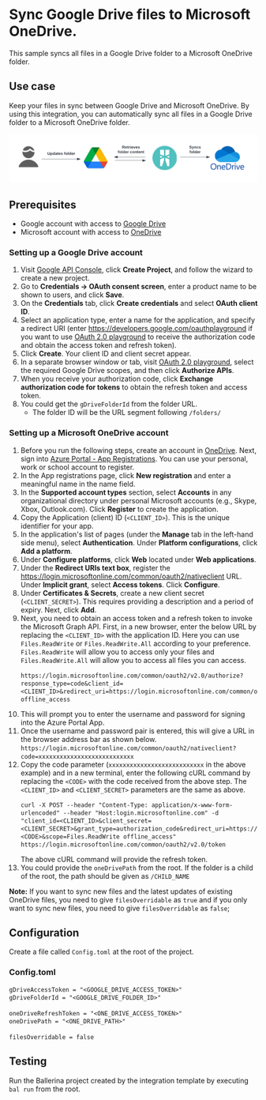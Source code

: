 # Sync Google Drive files to Microsoft OneDrive.
This sample syncs all files in a Google Drive folder to a Microsoft OneDrive folder.

## Use case
Keep your files in sync between Google Drive and Microsoft OneDrive. By using this integration, you can automatically sync all files in a Google Drive folder to a Microsoft OneDrive folder.

![Flow diagram](/gdrive-files-to-microsoft-onedrive-files/docs/images/flow.png)

## Prerequisites
* Google account with access to [Google Drive](https://www.google.com/drive/)
* Microsoft account with access to [OneDrive](https://www.microsoft.com/en-us/microsoft-365/onedrive/online-cloud-storage)

### Setting up a Google Drive account
1. Visit [Google API Console](https://console.developers.google.com), click **Create Project**, and follow the wizard to create a new project.
2. Go to **Credentials -> OAuth consent screen**, enter a product name to be shown to users, and click **Save**.
3. On the **Credentials** tab, click **Create credentials** and select **OAuth client ID**. 
4. Select an application type, enter a name for the application, and specify a redirect URI (enter https://developers.google.com/oauthplayground if you want to use 
[OAuth 2.0 playground](https://developers.google.com/oauthplayground) to receive the authorization code and obtain the 
access token and refresh token). 
5. Click **Create**. Your client ID and client secret appear. 
6. In a separate browser window or tab, visit [OAuth 2.0 playground](https://developers.google.com/oauthplayground), select the required Google Drive scopes, and then click **Authorize APIs**.
7. When you receive your authorization code, click **Exchange authorization code for tokens** to obtain the refresh token and access token.
8. You could get the `gDriveFolderId` from the folder URL.
    - The folder ID will be the URL segment following `/folders/`

### Setting up a Microsoft OneDrive account
1. Before you run the following steps, create an account in [OneDrive](https://onedrive.live.com). Next, sign into [Azure Portal - App Registrations](https://portal.azure.com/#blade/Microsoft_AAD_RegisteredApps/ApplicationsListBlade). You can use your personal, work or school account to register.
2. In the App registrations page, click **New registration** and enter a meaningful name in the name field.
3. In the **Supported account types** section, select **Accounts** in any organizational directory under personal Microsoft accounts (e.g., Skype, Xbox, Outlook.com). Click **Register** to create the application.
4. Copy the Application (client) ID (`<CLIENT_ID>`). This is the unique identifier for your app.
5. In the application's list of pages (under the **Manage** tab in the left-hand side menu), select **Authentication**.
    Under **Platform configurations**, click **Add a platform**.
6. Under **Configure platforms**, click **Web** located under **Web applications**.
7. Under the **Redirect URIs text box**, register the https://login.microsoftonline.com/common/oauth2/nativeclient URL.
   Under **Implicit grant**, select **Access tokens**.
   Click **Configure**.
8. Under **Certificates & Secrets**, create a new client secret (`<CLIENT_SECRET>`). This requires providing a description and a period of expiry. Next, click **Add**.
9. Next, you need to obtain an access token and a refresh token to invoke the Microsoft Graph API.
First, in a new browser, enter the below URL by replacing the `<CLIENT_ID>` with the application ID. Here you can use `Files.ReadWrite` or `Files.ReadWrite.All` according to your preference. `Files.ReadWrite` will allow you to access only your files and `Files.ReadWrite.All` will allow you to access all files you can access.
    ```
    https://login.microsoftonline.com/common/oauth2/v2.0/authorize?response_type=code&client_id=<CLIENT_ID>&redirect_uri=https://login.microsoftonline.com/common/oauth2/nativeclient&scope=Files.ReadWrite offline_access
    ```
10. This will prompt you to enter the username and password for signing into the Azure Portal App.
11. Once the username and password pair is entered, this will give a URL in the browser address bar as shown below.
    `https://login.microsoftonline.com/common/oauth2/nativeclient?code=xxxxxxxxxxxxxxxxxxxxxxxxxxx`
12. Copy the code parameter (`xxxxxxxxxxxxxxxxxxxxxxxxxxx` in the above example) and in a new terminal, enter the following cURL command by replacing the `<CODE>` with the code received from the above step. The `<CLIENT_ID>` and `<CLIENT_SECRET>` parameters are the same as above.
    ```
    curl -X POST --header "Content-Type: application/x-www-form-urlencoded" --header "Host:login.microsoftonline.com" -d "client_id=<CLIENT_ID>&client_secret=<CLIENT_SECRET>&grant_type=authorization_code&redirect_uri=https://login.microsoftonline.com/common/oauth2/nativeclient&code=<CODE>&scope=Files.ReadWrite offline_access" https://login.microsoftonline.com/common/oauth2/v2.0/token
    ```
    The above cURL command will provide the refresh token.
13. You could provide the `oneDrivePath` from the root. If the folder is a child of the root, the path should be given as `/CHILD_NAME`

**Note:**
If you want to sync new files and the latest updates of existing OneDrive files, you need to give `filesOverridable` as `true` and if you only want to sync new files, you need to give `filesOverridable` as `false`; 

## Configuration
Create a file called `Config.toml` at the root of the project.

### Config.toml 
```
gDriveAccessToken = "<GOOGLE_DRIVE_ACCESS_TOKEN>"
gDriveFolderId = "<GOOGLE_DRIVE_FOLDER_ID>"

oneDriveRefreshToken = "<ONE_DRIVE_ACCESS_TOKEN>"
oneDrivePath = "<ONE_DRIVE_PATH>"

filesOverridable = false
```

## Testing
Run the Ballerina project created by the integration template by executing `bal run` from the root. 
